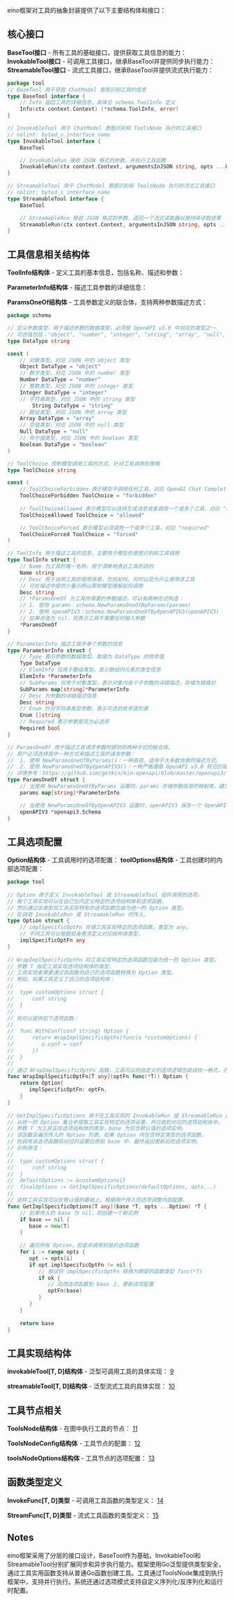


eino框架对工具的抽象封装提供了以下主要结构体和接口：

## 核心接口

**BaseTool接口** - 所有工具的基础接口，提供获取工具信息的能力：
**InvokableTool接口** - 可调用工具接口，继承BaseTool并提供同步执行能力： 
**StreamableTool接口** - 流式工具接口，继承BaseTool并提供流式执行能力：

``` Go
package tool
// BaseTool 用于获取 ChatModel 意图识别工具的信息
type BaseTool interface {
	// Info 返回工具的详细信息，具体见 schema.ToolInfo 定义
	Info(ctx context.Context) (*schema.ToolInfo, error)
}

// InvokableTool 用于 ChatModel 意图识别和 ToolsNode 执行的工具接口
// nolint: byted_s_interface_name
type InvokableTool interface {
	BaseTool

	// InvokableRun 接收 JSON 格式的参数，并执行工具函数
	InvokableRun(ctx context.Context, argumentsInJSON string, opts ...Option) (string, error)
}

// StreamableTool 用于 ChatModel 意图识别和 ToolsNode 执行的流式工具接口
// nolint: byted_s_interface_name
type StreamableTool interface {
	BaseTool

	// StreamableRun 接收 JSON 格式的参数，返回一个流式读取器以便持续读取结果
	StreamableRun(ctx context.Context, argumentsInJSON string, opts ...Option) (*schema.StreamReader[string], error)
}
```

## 工具信息相关结构体

**ToolInfo结构体** - 定义工具的基本信息，包括名称、描述和参数：

**ParameterInfo结构体** - 描述工具参数的详细信息：

**ParamsOneOf结构体** - 工具参数定义的联合体，支持两种参数描述方式： 

``` Go
package schema

// 定义参数类型，用于描述参数的数据类型，必须是 OpenAPI v3.0 中对应的类型之一
// 可选值包括："object", "number", "integer", "string", "array", "null", "boolean"
type DataType string

const (
	// 对象类型，对应 JSON 中的 object 类型
	Object DataType = "object"
	// 数字类型，对应 JSON 中的 number 类型
	Number DataType = "number"
	// 整数类型，对应 JSON 中的 integer 类型
	Integer DataType = "integer"
	// 字符串类型，对应 JSON 中的 string 类型
		String DataType = "string"
	// 数组类型，对应 JSON 中的 array 类型
	Array DataType = "array"
	// 空值类型，对应 JSON 中的 null 类型
	Null DataType = "null"
	// 布尔值类型，对应 JSON 中的 boolean 类型
	Boolean DataType = "boolean"
)

// ToolChoice 控制模型调用工具的方式，针对工具调用的策略
type ToolChoice string

const (
	// ToolChoiceForbidden 表示模型不调用任何工具，对应 OpenAI Chat Completion 中的 "none"
	ToolChoiceForbidden ToolChoice = "forbidden"
	
	// ToolChoiceAllowed 表示模型可以选择生成消息或者调用一个或多个工具，对应 "auto"
	ToolChoiceAllowed ToolChoice = "allowed"

	// ToolChoiceForced 表示模型必须调用一个或多个工具，对应 "required"
	ToolChoiceForced ToolChoice = "forced"
)

// ToolInfo 用于描述工具的信息，主要用于模型的意图识别和工具调用
type ToolInfo struct {
	// Name 为工具的唯一名称，用于清晰地表达工具的目的
	Name string
	// Desc 用于说明工具的使用场景，包括如何、何时以及为什么使用该工具
	// 可在描述中提供少量示例以帮助模型理解如何调用
	Desc string
	// *ParamsOneOf 为工具所需要的参数描述，可以有两种方式构造：
	// 1. 使用 params：schema.NewParamsOneOfByParams(params)
	// 2. 使用 openAPIV3：schema.NewParamsOneOfByOpenAPIV3(openAPIV3)
	// 如果该值为 nil，则表示工具不需要任何输入参数
	*ParamsOneOf
}

// ParameterInfo 描述工具中单个参数的信息
type ParameterInfo struct {
	// Type 表示参数的数据类型，取值为 DataType 的枚举值
	Type DataType
	// ElemInfo 仅用于数组类型，表示数组内元素的类型信息
	ElemInfo *ParameterInfo
	// SubParams 仅用于对象类型，表示对象内各个子参数的详细描述，存储为键值对
	SubParams map[string]*ParameterInfo
	// Desc 为参数的详细描述信息
	Desc string
	// Enum 针对字符串类型参数，表示可选的枚举值列表
	Enum []string
	// Required 表示参数是否为必选项
	Required bool
}

// ParamsOneOf 用于描述工具请求参数时提供的两种方式的联合体。
// 用户必须选择其中一种方式来描述工具的请求参数：
//  1. 使用 NewParamsOneOfByParams()：一种直观、适用于大多数场景的描述方式。
//  2. 使用 NewParamsOneOfByOpenAPIV3()：一种严格遵循 OpenAPI v3.0 规范的描述方式。
// 详情参考：https://github.com/getkin/kin-openapi/blob/master/openapi3/schema.go
type ParamsOneOf struct {
	// 当使用 NewParamsOneOfByParams 设置时，params 存储参数信息的映射表，键为参数名称
	params map[string]*ParameterInfo

	// 当使用 NewParamsOneOfByOpenAPIV3 设置时，openAPIV3 保存一个 OpenAPI v3.0 schema 描述
	openAPIV3 *openapi3.Schema
}


```

## 工具选项配置

**Option结构体** - 工具调用时的选项配置：
**toolOptions结构体** - 工具创建时的内部选项配置： 

``` Go
package tool  
  
// Option 用于定义 InvokableTool 或 StreamableTool 组件调用的选项，  
// 每个工具实现可以在自己包内定义特定的选项结构体和选项函数，  
// 然后通过该类型将工具实现特有的选项函数包装为统一的 Option 类型，  
// 在调用 InvokableRun 或 StreamableRun 时传入。  
type Option struct {  
    // implSpecificOptFn 存储工具实现特定的选项函数，类型为 any，  
    // 不同工具可以根据自身需求定义对应结构体类型。  
    implSpecificOptFn any  
}  
  
// WrapImplSpecificOptFn 将工具实现特定的选项函数包装为统一的 Option 类型。  
// 参数 T 指定工具实现选项结构体的类型。  
// 工具实现者需要通过该函数将自己的选项函数转换为 Option 类型。  
// 例如，如果工具定义了自己的选项结构体：  
//  
//  type customOptions struct {  
//      conf string  
//  }  
//  
// 则可以提供如下选项函数：  
//  
//  func WithConf(conf string) Option {  
//      return WrapImplSpecificOptFn(func(o *customOptions) {  
//         o.conf = conf  
//      })  
//  }  
//  
// 通过 WrapImplSpecificOptFn 函数，工具可以将自定义的选项逻辑包装成统一格式，方便后续解析使用。  
func WrapImplSpecificOptFn[T any](optFn func(*T)) Option {  
    return Option{  
       implSpecificOptFn: optFn,  
    }  
}  
  
// GetImplSpecificOptions 用于在工具实现的 InvokableRun 或 StreamableRun 函数中，  
// 从统一的 Option 集合中提取工具实现特定的选项设置，并应用到对应的选项结构体中。  
// 参数 T 为工具实现选项结构体的类型，base 为包含默认值的选项实例。  
// 该函数会遍历传入的 Option 列表，如果 Option 内包含特定类型的选项函数，  
// 则调用该选项函数将对应的设置应用到 base 中，最终返回更新后的选项实例。  
// 示例用法：  
//  
//  type customOptions struct {  
//      conf string  
//  }  
//  defaultOptions := &customOptions{}  
//  finalOptions := GetImplSpecificOptions(defaultOptions, opts...)  
//  
// 这样工具实现可以在默认值的基础上，根据用户传入的选项调整内部配置。  
func GetImplSpecificOptions[T any](base *T, opts ...Option) *T {  
    // 如果传入的 base 为 nil，则创建一个新实例  
    if base == nil {  
       base = new(T)  
    }  
  
    // 遍历所有 Option，检查并调用封装的选项函数  
    for i := range opts {  
       opt := opts[i]  
       if opt.implSpecificOptFn != nil {  
          // 尝试将 implSpecificOptFn 转换为期望的函数类型 func(*T)          optFn, ok := opt.implSpecificOptFn.(func(*T))  
          if ok {  
             // 应用选项函数到 base 上，更新选项配置  
             optFn(base)  
          }  
       }  
    }  
  
    return base  
}
```

## 工具实现结构体

**invokableTool[T, D]结构体** - 泛型可调用工具的具体实现： [9](#0-8) 

**streamableTool[T, D]结构体** - 泛型流式工具的具体实现： [10](#0-9) 

## 工具节点相关

**ToolsNode结构体** - 在图中执行工具的节点： [11](#0-10) 

**ToolsNodeConfig结构体** - 工具节点的配置： [12](#0-11) 

**toolsNodeOptions结构体** - 工具节点的选项配置： [13](#0-12) 

## 函数类型定义

**InvokeFunc[T, D]类型** - 可调用工具函数的类型定义： [14](#0-13) 

**StreamFunc[T, D]类型** - 流式工具函数的类型定义： [15](#0-14) 

## Notes

eino框架采用了分层的接口设计，BaseTool作为基础，InvokableTool和StreamableTool分别扩展同步和异步执行能力。框架使用Go泛型提供类型安全，通过工具实用函数支持从普通Go函数创建工具。工具通过ToolsNode集成到执行框架中，支持并行执行。系统还通过选项模式支持自定义序列化/反序列化和运行时配置。

